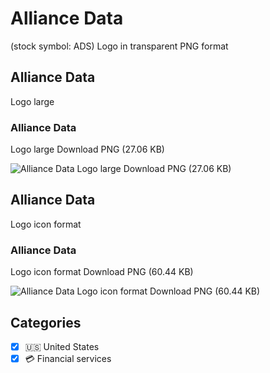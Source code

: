 # Alliance Data
 (stock symbol: ADS) Logo in transparent PNG format

## Alliance Data
 Logo large

### Alliance Data
 Logo large Download PNG (27.06 KB)

![Alliance Data
 Logo large Download PNG (27.06 KB)](/img/orig/ADS_BIG-7ec37f0e.png)

## Alliance Data
 Logo icon format

### Alliance Data
 Logo icon format Download PNG (60.44 KB)

![Alliance Data
 Logo icon format Download PNG (60.44 KB)](/img/orig/ADS-8bd00fcc.png)



## Categories
- [x] 🇺🇸 United States
- [x] 💳 Financial services
